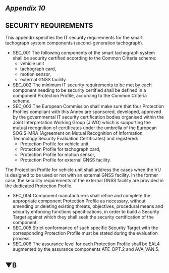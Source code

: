 ## *Appendix 10*

## **SECURITY REQUIREMENTS**

This appendix specifies the IT security requirements for the smart tachograph system components (second-generation tachograph).

- SEC\_001 The following components of the smart tachograph system shall be security certified according to the Common Criteria scheme:
  - vehicle unit
  - tachograph card,
  - motion sensor,
  - external GNSS facility.
- SEC\_002 The minimum IT security requirements to be met by each component needing to be security certified shall be defined in a component Protection Profile, according to the Common Criteria scheme.
- SEC\_003 The European Commission shall make sure that four Protection Profiles compliant with this Annex are sponsored, developed, approved by the governmental IT security certification bodies organised within the Joint Interpretation Working Group (JIWG) which is supporting the mutual recognition of certificates under the umbrella of the European SOGIS-MRA (Agreement on Mutual Recognition of Information Technology Security Evaluation Certificates) and registered:
  - Protection Profile for vehicle unit,
  - Protection Profile for tachograph card,
  - Protection Profile for motion sensor,
  - Protection Profile for external GNSS facility.

The Protection Profile for vehicle unit shall address the cases when the VU is designed to be used or not with an external GNSS facility. In the former case, the security requirements of the external GNSS facility are provided in the dedicated Protection Profile.

- SEC\_004 Component manufacturers shall refine and complete the appropriate component Protection Profile as necessary, without amending or deleting existing threats, objectives, procedural means and security enforcing functions specifications, in order to build a Security Target against which they shall seek the security certification of the component.
- SEC\_005 Strict conformance of such specific Security Target with the corresponding Protection Profile must be stated during the evaluation process.
- SEC\_006 The assurance level for each Protection Profile shall be EAL4 augmented by the assurance components ATE\_DPT.2 and AVA\_VAN.5.

## **▼B**